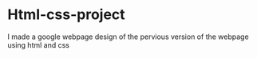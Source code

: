 # Html-css-project
I made a google webpage design of the pervious version of the webpage using html and css
